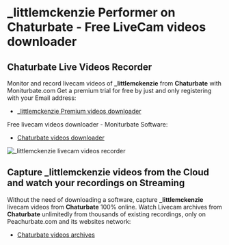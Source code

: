 # _littlemckenzie Performer on Chaturbate - Free LiveCam videos downloader

## Chaturbate Live Videos Recorder

Monitor and record livecam videos of **_littlemckenzie** from **Chaturbate** with Moniturbate.com
Get a premium trial for free by just and only registering with your Email address:
* [_littlemckenzie Premium videos downloader](https://moniturbate.com/request-demo-licence-key.html)

Free livecam videos downloader - Moniturbate Software:
* [Chaturbate videos downloader](https://moniturbate.com/moniturbate-download-software.html)

![_littlemckenzie livecam videos recorder](https://peachurnet.com/templates/moniturbate-software.png)


## Capture _littlemckenzie videos from the Cloud and watch your recordings on Streaming

Without the need of downloading a software, capture **_littlemckenzie** livecam videos from **Chaturbate** 100% online.
Watch Livecam archives from **Chaturbate** unlimitedly from thousands of existing recordings, only on Peachurbate.com and its websites network:
* [Chaturbate videos archives](https://peachurnet.com/)